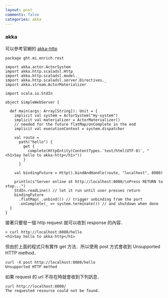 ```yaml
---
layout: post
comments: false
categories: akka
---
```


### akka 

可以參考官網的 [akka-http](https://doc.akka.io/docs/akka-http/current/introduction.html#philosophy)

```
package ght.mi.enrich.rest

import akka.actor.ActorSystem
import akka.http.scaladsl.Http
import akka.http.scaladsl.model._
import akka.http.scaladsl.server.Directives._
import akka.stream.ActorMaterializer

import scala.io.StdIn

object SimpleWebServer {

  def main(args: Array[String]): Unit = {
    implicit val system = ActorSystem("my-system")
    implicit val materializer = ActorMaterializer()
    // needed for the future flatMap/onComplete in the end
    implicit val executionContext = system.dispatcher

    val route =
      path("hello") {
        get {
          complete(HttpEntity(ContentTypes.`text/html(UTF-8)`, "<h1>Say hello to akka-http</h1>"))
        }
      }

    val bindingFuture = Http().bindAndHandle(route, "localhost", 8080)

    println(s"Server online at http://localhost:8080/\nPress RETURN to stop...")
    StdIn.readLine() // let it run until user presses return
    bindingFuture
      .flatMap(_.unbind()) // trigger unbinding from the port
      .onComplete(_ => system.terminate()) // and shutdown when done
  }
}

```
接著只要發一個 http request 就可以收到 response 的內容．  

```
> curl http://localhost:8080/hello
<h1>Say hello to akka-http</h1>
```
但由於上面的程式只有實作 get 方法．所以使用 post 方式會收到 Unsupported HTTP method．  

```
curl -X post http://localhost:8080/hello
Unsupported HTTP method
```
如果 request 的 url 不存在時就會收到下列訊息．  

```
curl http://localhost:8080/
The requested resource could not be found.
```
















